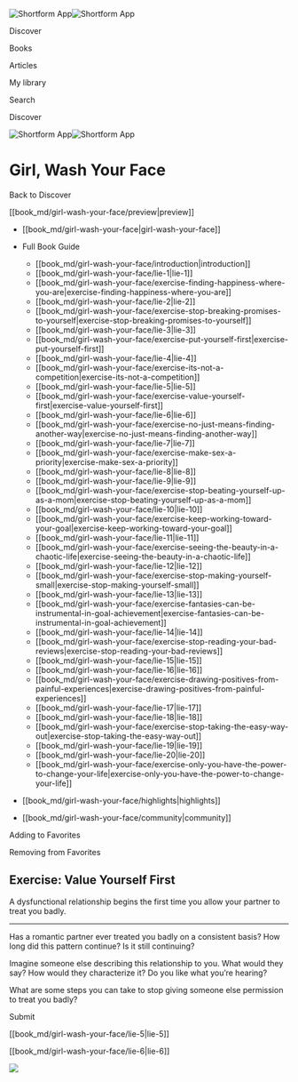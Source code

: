 ![Shortform App](/img/logo.36a2399e.svg)![Shortform App](/img/logo-dark.70c1b072.svg)

Discover

Books

Articles

My library

Search

Discover

![Shortform App](/img/logo.36a2399e.svg)![Shortform App](/img/logo-dark.70c1b072.svg)

# Girl, Wash Your Face

Back to Discover

[[book_md/girl-wash-your-face/preview|preview]]

  * [[book_md/girl-wash-your-face|girl-wash-your-face]]
  * Full Book Guide

    * [[book_md/girl-wash-your-face/introduction|introduction]]
    * [[book_md/girl-wash-your-face/lie-1|lie-1]]
    * [[book_md/girl-wash-your-face/exercise-finding-happiness-where-you-are|exercise-finding-happiness-where-you-are]]
    * [[book_md/girl-wash-your-face/lie-2|lie-2]]
    * [[book_md/girl-wash-your-face/exercise-stop-breaking-promises-to-yourself|exercise-stop-breaking-promises-to-yourself]]
    * [[book_md/girl-wash-your-face/lie-3|lie-3]]
    * [[book_md/girl-wash-your-face/exercise-put-yourself-first|exercise-put-yourself-first]]
    * [[book_md/girl-wash-your-face/lie-4|lie-4]]
    * [[book_md/girl-wash-your-face/exercise-its-not-a-competition|exercise-its-not-a-competition]]
    * [[book_md/girl-wash-your-face/lie-5|lie-5]]
    * [[book_md/girl-wash-your-face/exercise-value-yourself-first|exercise-value-yourself-first]]
    * [[book_md/girl-wash-your-face/lie-6|lie-6]]
    * [[book_md/girl-wash-your-face/exercise-no-just-means-finding-another-way|exercise-no-just-means-finding-another-way]]
    * [[book_md/girl-wash-your-face/lie-7|lie-7]]
    * [[book_md/girl-wash-your-face/exercise-make-sex-a-priority|exercise-make-sex-a-priority]]
    * [[book_md/girl-wash-your-face/lie-8|lie-8]]
    * [[book_md/girl-wash-your-face/lie-9|lie-9]]
    * [[book_md/girl-wash-your-face/exercise-stop-beating-yourself-up-as-a-mom|exercise-stop-beating-yourself-up-as-a-mom]]
    * [[book_md/girl-wash-your-face/lie-10|lie-10]]
    * [[book_md/girl-wash-your-face/exercise-keep-working-toward-your-goal|exercise-keep-working-toward-your-goal]]
    * [[book_md/girl-wash-your-face/lie-11|lie-11]]
    * [[book_md/girl-wash-your-face/exercise-seeing-the-beauty-in-a-chaotic-life|exercise-seeing-the-beauty-in-a-chaotic-life]]
    * [[book_md/girl-wash-your-face/lie-12|lie-12]]
    * [[book_md/girl-wash-your-face/exercise-stop-making-yourself-small|exercise-stop-making-yourself-small]]
    * [[book_md/girl-wash-your-face/lie-13|lie-13]]
    * [[book_md/girl-wash-your-face/exercise-fantasies-can-be-instrumental-in-goal-achievement|exercise-fantasies-can-be-instrumental-in-goal-achievement]]
    * [[book_md/girl-wash-your-face/lie-14|lie-14]]
    * [[book_md/girl-wash-your-face/exercise-stop-reading-your-bad-reviews|exercise-stop-reading-your-bad-reviews]]
    * [[book_md/girl-wash-your-face/lie-15|lie-15]]
    * [[book_md/girl-wash-your-face/lie-16|lie-16]]
    * [[book_md/girl-wash-your-face/exercise-drawing-positives-from-painful-experiences|exercise-drawing-positives-from-painful-experiences]]
    * [[book_md/girl-wash-your-face/lie-17|lie-17]]
    * [[book_md/girl-wash-your-face/lie-18|lie-18]]
    * [[book_md/girl-wash-your-face/exercise-stop-taking-the-easy-way-out|exercise-stop-taking-the-easy-way-out]]
    * [[book_md/girl-wash-your-face/lie-19|lie-19]]
    * [[book_md/girl-wash-your-face/lie-20|lie-20]]
    * [[book_md/girl-wash-your-face/exercise-only-you-have-the-power-to-change-your-life|exercise-only-you-have-the-power-to-change-your-life]]
  * [[book_md/girl-wash-your-face/highlights|highlights]]
  * [[book_md/girl-wash-your-face/community|community]]



Adding to Favorites 

Removing from Favorites 

## Exercise: Value Yourself First

A dysfunctional relationship begins the first time you allow your partner to treat you badly.

* * *

Has a romantic partner ever treated you badly on a consistent basis? How long did this pattern continue? Is it still continuing?

Imagine someone else describing this relationship to you. What would they say? How would they characterize it? Do you like what you’re hearing?

What are some steps you can take to stop giving someone else permission to treat you badly?

Submit 

[[book_md/girl-wash-your-face/lie-5|lie-5]]

[[book_md/girl-wash-your-face/lie-6|lie-6]]

![](https://bat.bing.com/action/0?ti=56018282&Ver=2&mid=e1cc2b5c-8011-4479-9647-1cd0db810174&sid=49fff5b0636c11eeb9c611038afc8668&vid=4a005010636c11ee80c703d4c4a7acd5&vids=0&msclkid=N&pi=0&lg=en-US&sw=800&sh=600&sc=24&nwd=1&tl=Shortform%20%7C%20Girl,%20Wash%20Your%20Face&p=https%3A%2F%2Fwww.shortform.com%2Fapp%2Fbook%2Fgirl-wash-your-face%2Fexercise-value-yourself-first&r=&lt=462&evt=pageLoad&sv=1&rn=327171)
